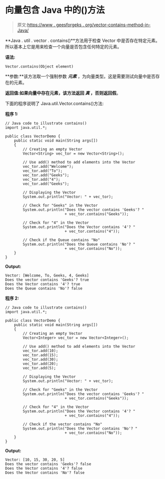 # 向量包含 Java 中的()方法

> 原文:[https://www . geesforgeks . org/vector-contains-method-in-Java/](https://www.geeksforgeeks.org/vector-contains-method-in-java/)

**Java . util . vector . contains()**方法用于检查 Vector 中是否存在特定元素。所以基本上它是用来检查一个向量是否包含任何特定的元素。

**语法:**

```
Vector.contains(Object element)
```

**参数:**该方法取一个强制参数 ***元素*** ，为向量类型。这是需要测试向量中是否存在的元素。

**返回值:**如果向量中存在元素，该方法返回 ***真*** ，否则返回**假**。

下面的程序说明了 Java.util.Vector.contains()方法:

**程序 1:**

```
// Java code to illustrate contains()
import java.util.*;

public class VectorDemo {
    public static void main(String args[])
    {
        // Creating an empty Vector
        Vector<String> vec_tor = new Vector<String>();

        // Use add() method to add elements into the Vector
        vec_tor.add("Welcome");
        vec_tor.add("To");
        vec_tor.add("Geeks");
        vec_tor.add("4");
        vec_tor.add("Geeks");

        // Displaying the Vector
        System.out.println("Vector: " + vec_tor);

        // Check for "Geeks" in the Vector
        System.out.println("Does the vector contains 'Geeks'? "
                           + vec_tor.contains("Geeks"));

        // Check for "4" in the Vector
        System.out.println("Does the Vector contains '4'? "
                           + vec_tor.contains("4"));

        // Check if the Queue contains "No"
        System.out.println("Does the Queue contains 'No'? "
                           + vec_tor.contains("No"));
    }
}
```

**Output:**

```
Vector: [Welcome, To, Geeks, 4, Geeks]
Does the vector contains 'Geeks'? true
Does the Vector contains '4'? true
Does the Queue contains 'No'? false

```

**程序 2:**

```
// Java code to illustrate contains()
import java.util.*;

public class VectorDemo {
    public static void main(String args[])
    {
        // Creating an empty Vector
        Vector<Integer> vec_tor = new Vector<Integer>();

        // Use add() method to add elements into the Vector
        vec_tor.add(10);
        vec_tor.add(15);
        vec_tor.add(30);
        vec_tor.add(20);
        vec_tor.add(5);

        // Displaying the Vector
        System.out.println("Vector: " + vec_tor);

        // Check for "Geeks" in the Vector
        System.out.println("Does the vector contains 'Geeks'? "
                           + vec_tor.contains("Geeks"));

        // Check for "4" in the Vector
        System.out.println("Does the Vector contains '4'? "
                           + vec_tor.contains("4"));

        // Check if the vector contains "No"
        System.out.println("Does the Vector contains 'No'? "
                           + vec_tor.contains("No"));
    }
}
```

**Output:**

```
Vector: [10, 15, 30, 20, 5]
Does the vector contains 'Geeks'? false
Does the Vector contains '4'? false
Does the Vector contains 'No'? false

```